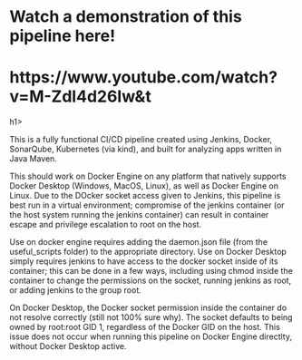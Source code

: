 <h1>Watch a demonstration of this pipeline here!</h1>
<h1>https://www.youtube.com/watch?v=M-Zdl4d26Iw&t</h1>h1>


This is a fully functional CI/CD pipeline created using Jenkins, Docker, SonarQube, Kubernetes (via kind), and built for analyzing apps written in Java Maven. 

This should work on Docker Engine on any platform that natively supports Docker Desktop (Windows, MacOS, Linux), as well as Docker Engine on Linux. Due to the DOcker socket access given to Jenkins, this pipeline is best run in a virtual environment; compromise of the jenkins container (or the host system running the jenkins container) can result in container escape and privilege escalation to root on the host. 


Use on docker engine requires adding the daemon.json file (from the useful_scripts folder) to the appropriate directory. Use on Docker Desktop simply requires jenkins to have access to the docker socket inside of its container; this can be done in a few ways, including using chmod inside the container to change the permissions on the socket, running jenkins as root, or adding jenkins to the group root. 

On Docker Desktop, the Docker socket permission inside the container do not resolve correctly (still not 100% sure why). The socket defaults to being owned by root:root GID 1, regardless of the Docker GID on the host. This issue does not occur when running this pipeline on Docker Engine directlty, without Docker Desktop active. 

